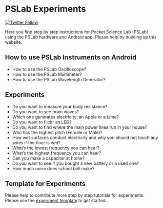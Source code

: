 # PSLab Experiments

[![Twitter Follow](https://img.shields.io/twitter/follow/pslabio.svg?style=social&label=Follow&maxAge=2592000?style=flat-square)](https://twitter.com/pslabio)

Here you find step by step instructions for Pocket Science Lab (PSLab) using the PSLab hardware and Android app. Please help by building up this website.

## How to use PSLab Instruments on Android

* How to use the PSLab Oscilloscope?
* How to use the PSLab Multimeter?
* How to use the PSLab Wavelength Generator?

## Experiments

* Do you want to measure your body resistance?
* Do you want to see brain waves?
* Which one generates electricity; an Apple or a Lime?
* Do you want to flickr an LED?
* Do you want to find where the main power lines run in your house?
* Who has the highest pitch (Female or Male)?
* How wet surfaces conduct electricity and why you should not touch any wires if the floor is wet?
* What’s the lowest frequency you can hear?
* What’s the highest frequency you can hear?
* Can you make a capacitor at home?
* Do you want to see if you bought a new battery or a used one?
* How much noise does school bell make?

## Template for Experiments

Please help to contribute more step by step tutorials for experiments. Please use the [experiment template](template-howto) to get started.


